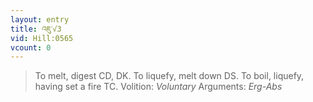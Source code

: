 ```yaml
---
layout: entry
title: འཇུ་√3
vid: Hill:0565
vcount: 0
---
```

> To melt, digest CD, DK\. To liquefy, melt down DS\. To boil, liquefy, having set a fire TC\.
> Volition: _Voluntary_
> Arguments: _Erg-Abs_


